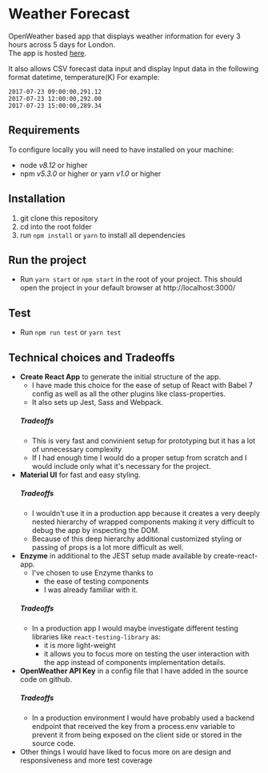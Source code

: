 # Weather Forecast 

OpenWeather based app that displays weather information for every 3 hours across 5 days for London.  
The app is hosted [here](https://open-weather-react-app.herokuapp.com/). 

It also allows CSV forecast data input and display
Input data in the following format datetime, temperature(K)
For example: 
```
2017-07-23 09:00:00,291.12
2017-07-23 12:00:00,292.00
2017-07-23 15:00:00,289.34
```

## Requirements

To configure locally you will need to have installed on your machine:
* node *v8.12* or higher 
* npm  *v5.3.0* or higher or yarn *v1.0* or higher

## Installation
1. git clone this repository 
2. cd into the root folder 
3. run `npm install` or `yarn` to install all dependencies

## Run the project
* Run `yarn start` or `npm start` in the root of your project. This should open the project in your default browser at http://localhost:3000/ 

## Test
* Run `npm run test` or `yarn test` 

## Technical choices and Tradeoffs 
* **Create React App** to generate the initial structure of the app. 
  - I have made this choice for the ease of setup of React with Babel 7 config as well as all the other plugins like class-properties. 
  - It also sets up Jest, Sass and Webpack.
  ##### Tradeoffs
  - This is very fast and convinient setup for prototyping but it has a lot of unnecessary complexity 
  - If I had enough time I would do a proper setup from scratch and I would include only what it's necessary for the project.
* **Material UI** for fast and easy styling. 
   ##### Tradeoffs
  - I wouldn't use it in a production app because it creates a very deeply nested hierarchy of wrapped components 
    making it very difficult to debug the app by inspecting the DOM.  
  - Because of this deep hierarchy additional customized styling or passing of props is a lot more difficult as well.
* **Enzyme** in additional to the JEST setup made available by create-react-app. 
  - I've chosen to use Enzyme thanks to 
    - the ease of testing components
    - I was already familiar with it. 
  ##### Tradeoffs
  - In a production app I would maybe investigate different testing libraries like `react-testing-library` as:
    - it is more light-weight
    - it allows you to focus more on testing the user interaction with the app instead of components implementation details. 
* **OpenWeather API Key** in a config file that I have added in the source code on github. 
  ##### Tradeoffs
  - In a production environment I would have probably used a backend endpoint that received the key from a process.env variable 
   to prevent it from being exposed on the client side or stored in the source code. 
* Other things I would have liked to focus more on are design and responsiveness and more test coverage  
